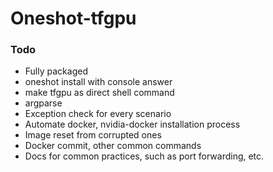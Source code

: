 # Oneshot-tfgpu
### Todo
- Fully packaged
- oneshot install with console answer
- make tfgpu as direct shell command 
- argparse
- Exception check for every scenario
- Automate docker, nvidia-docker installation process 
- Image reset from corrupted ones
- Docker commit, other common commands
- Docs for common practices, such as port forwarding, etc.
